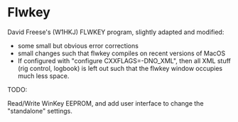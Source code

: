 # Flwkey
David Freese's (W1HKJ) FLWKEY program, slightly adapted and modified:

- some small but obvious error corrections
- small changes such that flwkey compiles on recent versions of MacOS
- If configured with "configure CXXFLAGS=-DNO_XML",
then all XML stuff (rig control, logbook) is left out such that
the flwkey window occupies much less space.

TODO:

Read/Write WinKey EEPROM, and add user interface to change the
"standalone" settings.

